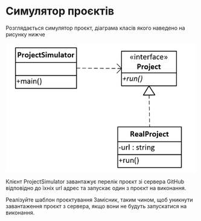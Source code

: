 # Симулятор проєктів

Розглядається симулятор проєкт, 
діаграма класів якого наведено на рисунку нижче

![img.png](img.png)

Клієнт ProjectSimulator завантажує перелік проєкт 
зі сервера GitHub відповідно до їхніх url адрес та 
запускає один з проєкт на виконання.

Реалізуйте шаблон проєктування Замісник, таким чином,
щоб уникнути завантаження проєкт з сервера,
якщо вони не будуть запускатися на виконання.